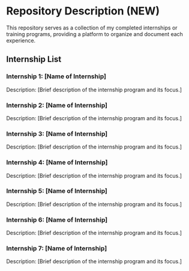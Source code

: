 # Repository Description (NEW)

This repository serves as a collection of my completed internships or training programs, providing a platform to organize and document each experience.

## Internship List

### Internship 1: [Name of Internship]
Description: [Brief description of the internship program and its focus.]

### Internship 2: [Name of Internship]
Description: [Brief description of the internship program and its focus.]

### Internship 3: [Name of Internship]
Description: [Brief description of the internship program and its focus.]

### Internship 4: [Name of Internship]
Description: [Brief description of the internship program and its focus.]

### Internship 5: [Name of Internship]
Description: [Brief description of the internship program and its focus.]

### Internship 6: [Name of Internship]
Description: [Brief description of the internship program and its focus.]

### Internship 7: [Name of Internship]
Description: [Brief description of the internship program and its focus.]
